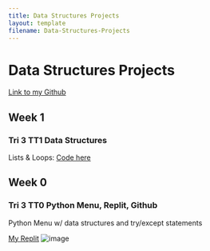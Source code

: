 ```yaml
---
title: Data Structures Projects
layout: template
filename: Data-Structures-Projects
--- 
```


# Data Structures Projects
[Link to my Github](https://github.com/Danny4w/csp-tri3/tree/gh-pages)
## Week 1
### Tri 3 TT1 Data Structures
Lists & Loops: [Code here](https://replit.com/@Danny4w/lists-and-loops#main.py)





## Week 0


### Tri 3 TT0 Python Menu, Replit, Github
Python Menu w/ data structures and try/except statements

[My Replit](https://replit.com/@Danny4w/csp-tri3#menu.py)
![image](https://user-images.githubusercontent.com/89228041/158494822-97940934-44b3-4ce2-91b7-2e15580ffeed.png)
